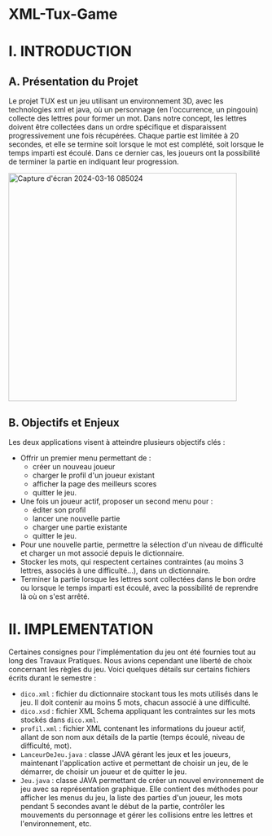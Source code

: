 # XML-Tux-Game
# I. INTRODUCTION

## A. Présentation du Projet
Le projet TUX est un jeu utilisant un environnement 3D, avec les technologies xml et java, où un personnage (en l'occurrence, un pingouin) collecte des lettres pour former un mot.
Dans notre concept, les lettres doivent être collectées dans un ordre spécifique et disparaissent progressivement une fois récupérées. Chaque partie est limitée à 20 secondes, et elle se termine soit lorsque le mot est complété, soit lorsque le temps imparti est écoulé. Dans ce dernier cas, les joueurs ont la possibilité de terminer la partie en indiquant leur progression.

<img width="448" alt="Capture d'écran 2024-03-16 085024" src="https://github.com/MedeirosHigo/XML-Tux-Game/assets/163612912/74fe5a27-393d-47ef-9021-1879505c890c">


## B. Objectifs et Enjeux
Les deux applications visent à atteindre plusieurs objectifs clés :
- Offrir un premier menu permettant de :
  - créer un nouveau joueur
  - charger le profil d'un joueur existant
  - afficher la page des meilleurs scores
  - quitter le jeu.
- Une fois un joueur actif, proposer un second menu pour :
  - éditer son profil
  - lancer une nouvelle partie
  - charger une partie existante
  - quitter le jeu.
- Pour une nouvelle partie, permettre la sélection d'un niveau de difficulté et charger un mot associé depuis le dictionnaire.
- Stocker les mots, qui respectent certaines contraintes (au moins 3 lettres, associés à une difficulté...), dans un dictionnaire.
- Terminer la partie lorsque les lettres sont collectées dans le bon ordre ou lorsque le temps imparti est écoulé, avec la possibilité de reprendre là où on s'est arrêté.

# II. IMPLEMENTATION

Certaines consignes pour l'implémentation du jeu ont été fournies tout au long des Travaux Pratiques. Nous avions cependant une liberté de choix concernant les règles du jeu. Voici quelques détails sur certains fichiers écrits durant le semestre :

- `dico.xml` : fichier du dictionnaire stockant tous les mots utilisés dans le jeu. Il doit contenir au moins 5 mots, chacun associé à une difficulté.
- `dico.xsd` : fichier XML Schema appliquant les contraintes sur les mots stockés dans `dico.xml`.
- `profil.xml` : fichier XML contenant les informations du joueur actif, allant de son nom aux détails de la partie (temps écoulé, niveau de difficulté, mot).
- `LanceurDeJeu.java` : classe JAVA gérant les jeux et les joueurs, maintenant l'application active et permettant de choisir un jeu, de le démarrer, de choisir un joueur et de quitter le jeu.
- `Jeu.java` : classe JAVA permettant de créer un nouvel environnement de jeu avec sa représentation graphique. Elle contient des méthodes pour afficher les menus du jeu, la liste des parties d'un joueur, les mots pendant 5 secondes avant le début de la partie, contrôler les mouvements du personnage et gérer les collisions entre les lettres et l'environnement, etc.
